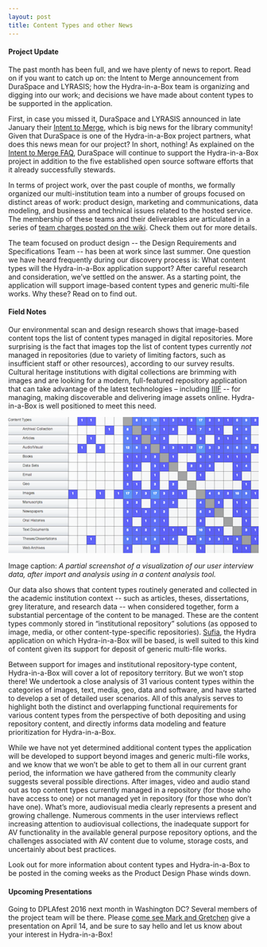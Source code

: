```yaml
---
layout: post
title: Content Types and other News
---
```


#### Project Update
The past month has been full, and we have plenty of news to report. Read on if you want to catch up on: the Intent to Merge announcement from DuraSpace and LYRASIS; how the Hydra-in-a-Box team is organizing and digging into our work; and decisions we have made about content types to be supported in the application.

First, in case you missed it, DuraSpace and LYRASIS announced in late January their [Intent to Merge](http://duraspace.org/node/2775), which is big news for the library community! Given that DuraSpace is one of the Hydra-in-a-Box project partners, what does this news mean for our project? In short, nothing!  As explained on the [Intent to Merge FAQ](http://duraspace.org/about/mergefaq#whatdoesitmean), DuraSpace will continue to support the Hydra-in-a-Box project in addition to the five established open source software efforts that it already successfully stewards. 

In terms of project work, over the past couple of months, we formally organized our multi-institution team into a number of groups focused on distinct areas of work: product design, marketing and communications, data modeling, and business and technical issues related to the hosted service. The membership of these teams and their deliverables are articulated in a series of [team charges posted on the wiki](https://wiki.duraspace.org/display/hydra/Hydra-in-a-Box+Team+Charges). Check them out for more details.

The team focused on product design -- the Design Requirements and Specifications Team -- has been at work since last summer. One question we have heard frequently during our discovery process is: What content types will the Hydra-in-a-Box application support? After careful research and consideration, we’ve settled on the answer. As a starting point, the application will support image-based content types and generic multi-file works. Why these? Read on to find out.

#### Field Notes
Our environmental scan and design research shows that image-based content tops the list of content types managed in digital repositories. More surprising is the fact that images top the list of content types currently _not_ managed in repositories (due to variety of limiting factors, such as insufficient staff or other resources), according to our survey results. Cultural heritage institutions with digital collections are brimming with images and are looking for a modern, full-featured repository application that can take advantage of the latest technologies – including [IIIF]( http://iiif.io/) -- for managing, making discoverable and delivering image assets online. Hydra-in-a-Box is well positioned to meet this need.

<img src="/images/contentTypeCodeCo-occurence.png">

Image caption: _A partial screenshot of a visualization of our user interview data, after import and analysis using in a content analysis tool._

Our data also shows that content types routinely generated and collected in the academic institution context -- such as articles, theses, dissertations, grey literature, and research data -- when considered together, form a substantial percentage of the content to be managed. These are the content types commonly stored in “institutional repository” solutions (as opposed to image, media, or other content-type-specific repositories).  [Sufia](http://sufia.io), the Hydra application on which Hydra-in-a-Box will be based, is well suited to this kind of content given its support for deposit of generic multi-file works. 

Between support for images and institutional repository-type content, Hydra-in-a-Box will cover a lot of repository territory. But we won’t stop there!  We undertook a close analysis of 31 various content types within the categories of images, text, media, geo, data and software, and have started to develop a set of detailed user scenarios. All of this analysis serves to highlight both the distinct and overlapping functional requirements for various content types from the perspective of both depositing and using repository content, and directly informs data modeling and feature prioritization for Hydra-in-a-Box.

While we have not yet determined additional content types the application will be developed to support beyond images and generic multi-file works, and we know that we won’t be able to get to them all in our current grant period, the information we have gathered from the community clearly suggests several possible directions. After images, video and audio stand out as top content types currently managed in a repository (for those who have access to one) or not managed yet in repository (for those who don’t have one). What’s more, audiovisual media clearly represents a present and growing challenge. Numerous comments in the user interviews reflect increasing attention to audiovisual collections, the inadequate support for AV functionality in the available general purpose repository options, and the challenges associated with AV content due to volume, storage costs, and uncertainly about best practices.

Look out for more information about content types and Hydra-in-a-Box to be posted in the coming weeks as the Product Design Phase winds down.


#### Upcoming Presentations
Going to DPLAfest 2016 next month in Washington DC? Several members of the project team will be there. Please [come see Mark and Gretchen]( http://dp.la/info/get-involved/dplafest/april-2016/agenda/) give a presentation on April 14, and be sure to say hello and let us know about your interest in Hydra-in-a-Box!
